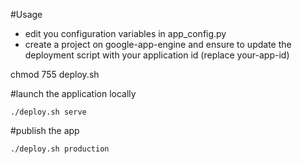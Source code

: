 #Usage

- edit you configuration variables in app_config.py
- create a project on google-app-engine and ensure to update the deployment script with your application id (replace your-app-id)

chmod 755 deploy.sh

#launch the application locally

    ./deploy.sh serve

#publish the app

    ./deploy.sh production